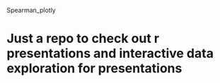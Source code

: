Spearman_plotly

# Just a repo to check out r presentations and interactive data exploration for presentations